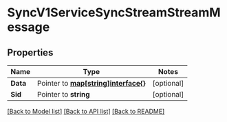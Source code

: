 # SyncV1ServiceSyncStreamStreamMessage

## Properties
Name | Type | Notes
------------ | ------------- | -------------
**Data** | Pointer to [**map[string]interface{}**](.md) | [optional] 
**Sid** | Pointer to **string** | [optional] 

[[Back to Model list]](../README.md#documentation-for-models) [[Back to API list]](../README.md#documentation-for-api-endpoints) [[Back to README]](../README.md)


